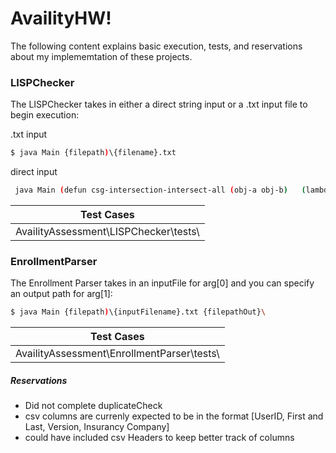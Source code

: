 # AvailityHW!

The following content explains basic execution, tests, and reservations about my implememtation of these projects.


### LISPChecker

The LISPChecker takes in either a direct string input or a  .txt input file to begin execution:

.txt input
```sh
$ java Main {filepath)\{filename}.txt
```

direct input
```sh
 java Main (defun csg-intersection-intersect-all (obj-a obj-b)   (lambda (ray)
```

| Test Cases | 
| ------ | 
| AvailityAssessment\LISPChecker\tests\\ | 

### EnrollmentParser

The Enrollment Parser takes in an inputFile for arg[0] and you can specify an output path for arg[1]:

```sh
$ java Main {filepath)\{inputFilename}.txt {filepathOut}\
```
| Test Cases | 
| ------ | 
| AvailityAssessment\EnrollmentParser\tests\\ |  

##### Reservations

- Did not complete duplicateCheck
- csv columns are currenly expected to be in the format [UserID, First and Last, Version, Insurancy Company]
- could have included csv Headers to keep better track of columns
